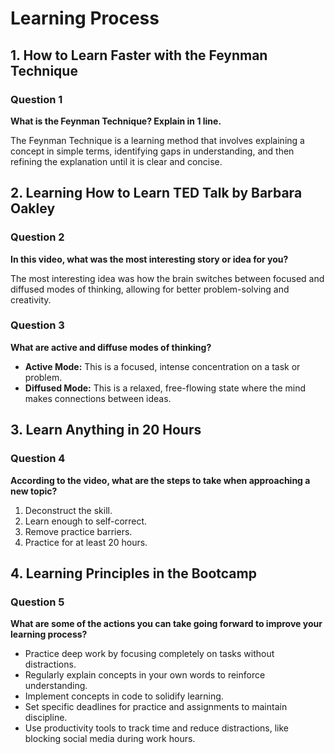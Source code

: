 # Learning Process

## 1. How to Learn Faster with the Feynman Technique

### Question 1
**What is the Feynman Technique? Explain in 1 line.**

The Feynman Technique is a learning method that involves explaining a concept in simple terms, identifying gaps in understanding, and then refining the explanation until it is clear and concise.



## 2. Learning How to Learn TED Talk by Barbara Oakley

### Question 2
**In this video, what was the most interesting story or idea for you?**

The most interesting idea was how the brain switches between focused and diffused modes of thinking, allowing for better problem-solving and creativity.

### Question 3
**What are active and diffuse modes of thinking?**

- **Active Mode:** This is a focused, intense concentration on a task or problem.
- **Diffused Mode:** This is a relaxed, free-flowing state where the mind makes connections between ideas.


## 3. Learn Anything in 20 Hours

### Question 4
**According to the video, what are the steps to take when approaching a new topic?**

1. Deconstruct the skill.
2. Learn enough to self-correct.
3. Remove practice barriers.
4. Practice for at least 20 hours.


## 4. Learning Principles in the Bootcamp

### Question 5
**What are some of the actions you can take going forward to improve your learning process?**

- Practice deep work by focusing completely on tasks without distractions.
- Regularly explain concepts in your own words to reinforce understanding.
- Implement concepts in code to solidify learning.
- Set specific deadlines for practice and assignments to maintain discipline.
- Use productivity tools to track time and reduce distractions, like blocking social media during work hours.

